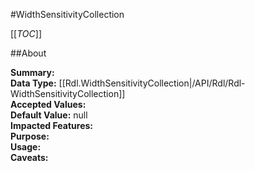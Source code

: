 #WidthSensitivityCollection

[[_TOC_]]

##About

**Summary:**   
**Data Type:** [[Rdl.WidthSensitivityCollection|/API/Rdl/Rdl-WidthSensitivityCollection]]  
**Accepted Values:**   
**Default Value:** null  
**Impacted Features:**   
**Purpose:**   
**Usage:**   
**Caveats:**   

